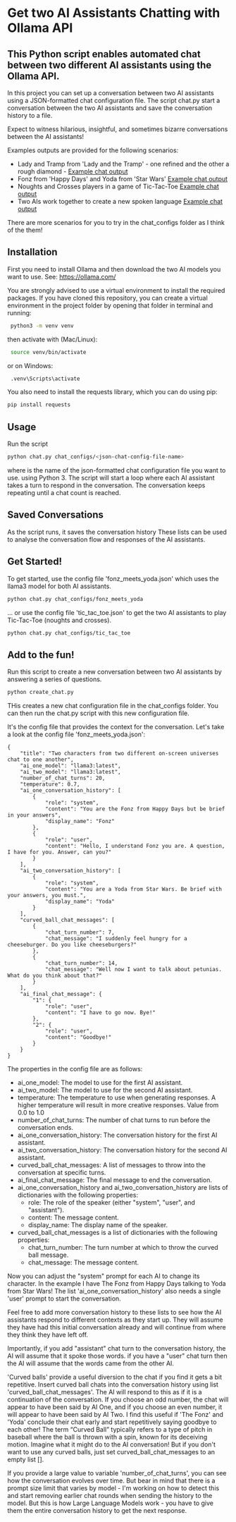 # Get two AI Assistants Chatting with Ollama API 

## This Python script enables automated chat between two different AI assistants using the Ollama API. 
In this project you can set up a conversation between two AI assistants using a JSON-formatted chat configuration file.
The script chat.py start a conversation between the two AI assistants and save the conversation history to a file.

Expect to witness hilarious, insightful, and sometimes bizarre conversations between the AI assistants!

Examples outputs are provided for the following scenarios:
* Lady and Tramp from 'Lady and the Tramp' - one refined and the other a rough diamond - [Example chat output](lady_and_the_tramp.md)
* Fonz from 'Happy Days' and Yoda from 'Star Wars' [Example chat output](fonz_meets_yoda.md)
* Noughts and Crosses players in a game of Tic-Tac-Toe [Example chat output](tic_tac_toe.md)
* Two AIs work together to create a new spoken language [Example chat output](two_AIs_create_a_new_spoken_language.md)

There are more scenarios for you to try in the chat_configs folder as I think of the them!

## Installation
First you need to install Ollama and then download the two AI models you want to use. See: https://ollama.com/

You are strongly advised to use a virtual environment to install the required packages. If you have cloned this repository, 
you can create a virtual environment in the project folder by opening that folder in terminal and running:

```bash
 python3 -m venv venv
```
then activate with (Mac/Linux):
```bash
 source venv/bin/activate
 ````
or on Windows:
```bash
 .venv\Scripts\activate
```
You also need to install the requests library, which you can do using pip:

```bash
pip install requests
```

## Usage
Run the script 
```bash
python chat.py chat_configs/<json-chat-config-file-name>
```
where <json-chat-config-file-name> is the name of the json-formatted chat configuration file you want to use.
using Python 3. The script will start a loop where each AI assistant takes a turn to respond in the conversation. The conversation keeps repeating until a chat count is reached.


## Saved Conversations
As the script runs, it saves the conversation history  These lists can be used to analyse the conversation 
flow and responses of the AI assistants.

## Get Started!
To get started, use the config file 'fonz_meets_yoda.json' which uses the llama3 model for both AI assistants.
```bash
python chat.py chat_configs/fonz_meets_yoda
```

... or use the config file 'tic_tac_toe.json' to get the two AI assistants to play Tic-Tac-Toe (noughts and crosses).
```bash
python chat.py chat_configs/tic_tac_toe
```
## Add to the fun!
Run this script to create a new conversation between two AI assistants by answering a series of questions.
```bash
python create_chat.py
```
THis creates a new chat configuration file in the chat_configs folder. You can then run the chat.py script with this new configuration file.

It's the config file that provides the context for the conversation. Let's take a look at the config file 'fonz_meets_yoda.json':
```
{
    "title": "Two characters from two different on-screen universes chat to one another",
    "ai_one_model": "llama3:latest",
    "ai_two_model": "llama3:latest",
    "number_of_chat_turns": 20,
    "temperature": 0.7,
    "ai_one_conversation_history": [
        {
            "role": "system",
            "content": "You are the Fonz from Happy Days but be brief in your answers",
            "display_name": "Fonz"
        },
        {
            "role": "user",
            "content": "Hello, I understand Fonz you are. A question, I have for you. Answer, can you?"
        }
    ],
    "ai_two_conversation_history": [
        {
            "role": "system",
            "content": "You are a Yoda from Star Wars. Be brief with your answers, you must.",
            "display_name": "Yoda"
        }
    ],
    "curved_ball_chat_messages": [
        {
            "chat_turn_number": 7,
            "chat_message": "I suddenly feel hungry for a cheeseburger. Do you like cheeseburgers?"
        },
        {
            "chat_turn_number": 14,
            "chat_message": "Well now I want to talk about petunias. What do you think about that?"
        }
    ],
    "ai_final_chat_message": {
        "1": {
            "role": "user",
            "content": "I have to go now. Bye!"
        },
        "2": {
            "role": "user",
            "content": "Goodbye!"
        }
    }
}
```

The properties in the config file are as follows:
* ai_one_model: The model to use for the first AI assistant.
* ai_two_model: The model to use for the second AI assistant.
* temperature: The temperature to use when generating responses. A higher temperature will result in more creative responses. Value from 0.0 to 1.0
* number_of_chat_turns: The number of chat turns to run before the conversation ends.
* ai_one_conversation_history: The conversation history for the first AI assistant.
* ai_two_conversation_history: The conversation history for the second AI assistant.
* curved_ball_chat_messages: A list of messages to throw into the conversation at specific turns.
* ai_final_chat_message: The final message to end the conversation.
* ai_one_conversation_history and ai_two_conversation_history are lists of dictionaries with the following properties:
    * role: The role of the speaker (either "system", "user", and "assistant").
    * content: The message content.
    * display_name: The display name of the speaker.
* curved_ball_chat_messages is a list of dictionaries with the following properties:
  * chat_turn_number: The turn number at which to throw the curved ball message.
  * chat_message: The message content.


Now you can adjust the "system" prompt for each AI to change its character. In the example I have The Fonz from Happy Days talking to Yoda from Star Wars! 
The list 'ai_one_conversation_history' also needs a single 'user' prompt to start the conversation.

Feel free to add more conversation history to these lists to see how the AI assistants respond to different contexts as they start up.
They will assume they have had this initial conversation already and will continue from where they think they have left off.

Importantly, if you add "assistant" chat turn to the conversation history, the AI will assume that it spoke those words. if you have a "user" chat turn then
the AI will assume that the words came from the other AI.

'Curved balls' provide a useful diversion to the chat if you find it gets a bit repetitive. Insert curved ball chats into the conversation history 
using list 'curved_ball_chat_messages'. The AI will respond to this as if it is a continuation of the conversation.
If you choose an odd number, the chat will appear to have been said by AI One, and if you choose an even number, it will appear to have been said by AI Two.
I find this useful if 'The Fonz' and 'Yoda' conclude their chat early and start repetitively saying goodbye to each other!
The term “Curved Ball” typically refers to a type of pitch in baseball where the ball is thrown with a spin, known for its deceiving motion.
Imagine what it might do to the AI conversation! But if you don't want to use any curved balls, just set curved_ball_chat_messages to an empty list [].

If you provide a large value to variable 'number_of_chat_turns', you can see how the conversation evolves over time. But bear in mind that there is a prompt size limit
that varies by model - I'm working on how to detect this and start removing earlier chat rounds when sending the history to the model. But this is how
Large Language Models work - you have to give them the entire conversation history to get the next response.
```
